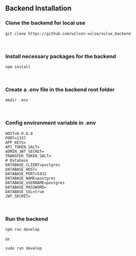 
## Backend Installation
### Clone the backend for local use
```
git clone https://github.com/wilson-vulse/vulse_backend
```
<br>

### Install necessary packages for the backend
```
npm install
```

<br>

### Create a .env file in the backend root folder
```
mkdir .env
```

<br>

### Config environment variable in .env
```
HOST=0.0.0.0
PORT=1337
APP_KEYS=
API_TOKEN_SALT=
ADMIN_JWT_SECRET=
TRANSFER_TOKEN_SALT=
# Database
DATABASE_CLIENT=postgres
DATABASE_HOST=
DATABASE_PORT=5432
DATABASE_NAME=postgres
DATABASE_USERNAME=postgres
DATABASE_PASSWORD=
DATABASE_SSL=true
JWT_SECRET=
```

<br>


### Run the backend
```
npm run develop 
```
or

```
sudo run develop
```

<br>